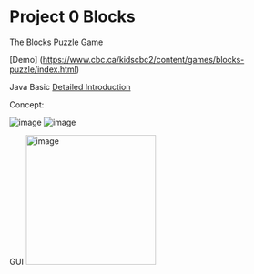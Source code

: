 # Project 0 Blocks
The Blocks Puzzle Game 

[Demo] (https://www.cbc.ca/kidscbc2/content/games/blocks-puzzle/index.html)

Java Basic [Detailed Introduction](https://inst.eecs.berkeley.edu/~cs61b/sp22/materials/proj/proj0/index.html#introduction)


Concept:

![image](https://inst.eecs.berkeley.edu/~cs61b/sp22/materials/proj/proj0/img/figure1.png)
![image](https://user-images.githubusercontent.com/67286396/157542546-95e9e541-91c9-4b81-9908-22c476265729.png)

GUI
<img width="228" alt="image" src="https://user-images.githubusercontent.com/67286396/161517219-f9382fa1-ab11-4f45-8c8a-215c44a52a17.png">

